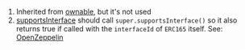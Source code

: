 1. Inherited from [ownable](https://github.com/code-423n4/2023-05-juicebox/blob/9d0458282511ff269b3b35b5b082b56d5cc08663/juice-buyback/contracts/JBXBuybackDelegate.sol#L39), but it's not used
2. [supportsInterface](https://github.com/code-423n4/2023-05-juicebox/blob/9d0458282511ff269b3b35b5b082b56d5cc08663/juice-buyback/contracts/JBXBuybackDelegate.sol#L359) should call `super.supportsInterface()` so it also returns true if called with the `interfaceId` of `ERC165` itself.
See: [OpenZeppelin](https://docs.openzeppelin.com/contracts/4.x/api/utils#ERC165)